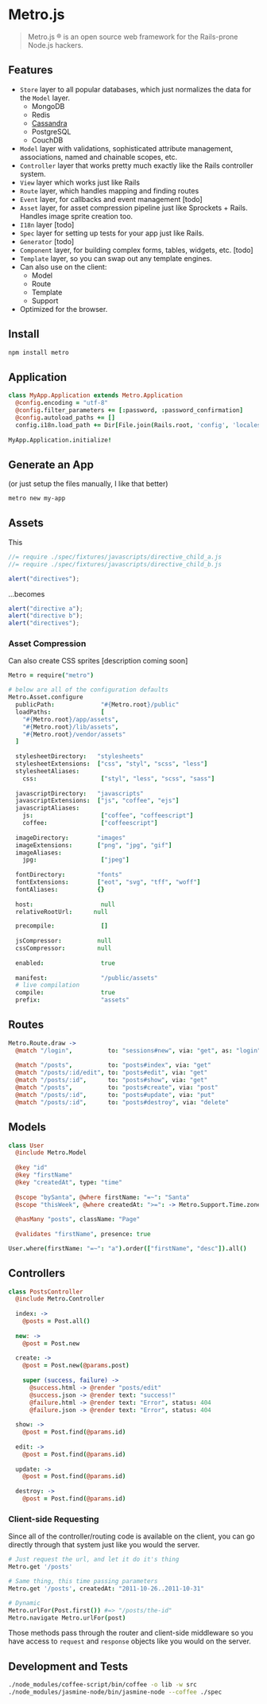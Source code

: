 # Metro.js

> Metro.js &reg; is an open source web framework for the Rails-prone Node.js hackers.

## Features

- `Store` layer to all popular databases, which just normalizes the data for the `Model` layer.
  - MongoDB
  - Redis
  - [Cassandra](https://github.com/wadey/node-thrift)
  - PostgreSQL
  - CouchDB
- `Model` layer with validations, sophisticated attribute management, associations, named and chainable scopes, etc.
- `Controller` layer that works pretty much exactly like the Rails controller system.
- `View` layer which works just like Rails
- `Route` layer, which handles mapping and finding routes
- `Event` layer, for callbacks and event management [todo]
- `Asset` layer, for asset compression pipeline just like Sprockets + Rails.  Handles image sprite creation too.
- `I18n` layer [todo]
- `Spec` layer for setting up tests for your app just like Rails.
- `Generator` [todo]
- `Component` layer, for building complex forms, tables, widgets, etc. [todo]
- `Template` layer, so you can swap out any template engines.
- Can also use on the client:
  - Model
  - Route
  - Template
  - Support
- Optimized for the browser.

## Install

``` bash
npm install metro
```

## Application

``` coffeescript
class MyApp.Application extends Metro.Application
  @config.encoding = "utf-8"
  @config.filter_parameters += [:password, :password_confirmation]
  @config.autoload_paths += []
  config.i18n.load_path += Dir[File.join(Rails.root, 'config', 'locales', '**', '*.{rb,yml}')]
  
MyApp.Application.initialize!
```

## Generate an App

(or just setup the files manually, I like that better)

``` bash
metro new my-app
```

## Assets

This

``` javascript
//= require ./spec/fixtures/javascripts/directive_child_a.js
//= require ./spec/fixtures/javascripts/directive_child_b.js

alert("directives");
```

...becomes

``` javascript
alert("directive a");
alert("directive b");
alert("directives");
```

### Asset Compression

Can also create CSS sprites [description coming soon]

``` coffeescript
Metro = require("metro")

# below are all of the configuration defaults
Metro.Asset.configure
  publicPath:             "#{Metro.root}/public"
  loadPaths:              [
    "#{Metro.root}/app/assets",
    "#{Metro.root}/lib/assets",
    "#{Metro.root}/vendor/assets"
  ]
  
  stylesheetDirectory:   "stylesheets"
  stylesheetExtensions:  ["css", "styl", "scss", "less"]
  stylesheetAliases:
    css:                  ["styl", "less", "scss", "sass"]
  
  javascriptDirectory:   "javascripts"
  javascriptExtensions:  ["js", "coffee", "ejs"]
  javascriptAliases:
    js:                   ["coffee", "coffeescript"]
    coffee:               ["coffeescript"]
  
  imageDirectory:        "images"
  imageExtensions:       ["png", "jpg", "gif"]
  imageAliases:
    jpg:                  ["jpeg"]
  
  fontDirectory:         "fonts"
  fontExtensions:        ["eot", "svg", "tff", "woff"]
  fontAliases:           {}
  
  host:                   null
  relativeRootUrl:      null

  precompile:             []
  
  jsCompressor:          null
  cssCompressor:         null
  
  enabled:                true
  
  manifest:               "/public/assets"
  # live compilation
  compile:                true
  prefix:                 "assets"

```

## Routes

``` coffeescript
Metro.Route.draw ->
  @match "/login",          to: "sessions#new", via: "get", as: "login"
  
  @match "/posts",          to: "posts#index", via: "get"
  @match "/posts/:id/edit", to: "posts#edit", via: "get"
  @match "/posts/:id",      to: "posts#show", via: "get"
  @match "/posts",          to: "posts#create", via: "post"
  @match "/posts/:id",      to: "posts#update", via: "put"
  @match "/posts/:id",      to: "posts#destroy", via: "delete"
```

## Models

``` coffeescript
class User
  @include Metro.Model
  
  @key "id"
  @key "firstName"
  @key "createdAt", type: "time"
  
  @scope "bySanta", @where firstName: "=~": "Santa"
  @scope "thisWeek", @where createdAt: ">=": -> Metro.Support.Time.zone().now().beginningOfWeek().toDate()
  
  @hasMany "posts", className: "Page"
    
  @validates "firstName", presence: true
```

``` coffeescript
User.where(firstName: "=~": "a").order(["firstName", "desc"]).all()
```

## Controllers

``` coffeescript
class PostsController
  @include Metro.Controller
  
  index: ->
    @posts = Post.all()
    
  new: ->
    @post = Post.new
    
  create: ->
    @post = Post.new(@params.post)
    
    super (success, failure) ->
      @success.html -> @render "posts/edit"
      @success.json -> @render text: "success!"
      @failure.html -> @render text: "Error", status: 404
      @failure.json -> @render text: "Error", status: 404
    
  show: ->
    @post = Post.find(@params.id)
    
  edit: ->
    @post = Post.find(@params.id)
    
  update: ->
    @post = Post.find(@params.id)
    
  destroy: ->
    @post = Post.find(@params.id)
```

### Client-side Requesting

Since all of the controller/routing code is available on the client, you can go directly through that system just like you would the server.

``` coffeescript
# Just request the url, and let it do it's thing
Metro.get '/posts'

# Same thing, this time passing parameters
Metro.get '/posts', createdAt: "2011-10-26..2011-10-31"

# Dynamic
Metro.urlFor(Post.first()) #=> "/posts/the-id"
Metro.navigate Metro.urlFor(post)
```

Those methods pass through the router and client-side middleware so you have access to `request` and `response` objects like you would on the server.

## Development and Tests

``` bash
./node_modules/coffee-script/bin/coffee -o lib -w src
./node_modules/jasmine-node/bin/jasmine-node --coffee ./spec
```
